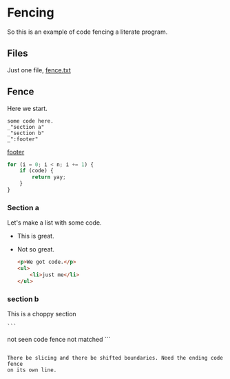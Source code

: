 # Fencing

So this is an example of code fencing a literate program. 

##  Files

Just one file, [fence.txt](#fence "save:")

## Fence

Here we start. 

```
some code here.
_"section a"
_"section b"
_":footer"
```


[footer]()

```js
for (i = 0; i < n; i += 1) {
    if (code) {
        return yay;
    }
}
```

### Section a

Let's make a list with some code. 

* This is great.
* Not so great.

    ```html
    <p>We got code.</p>
    <ul>
        <li>just me</li>
    </ul>
    ```
### section b

This is a choppy section

    ```
 not seen
    code fence not matched ```
``` 

There be slicing and there be shifted boundaries. Need the ending code fence
on its own line. 




